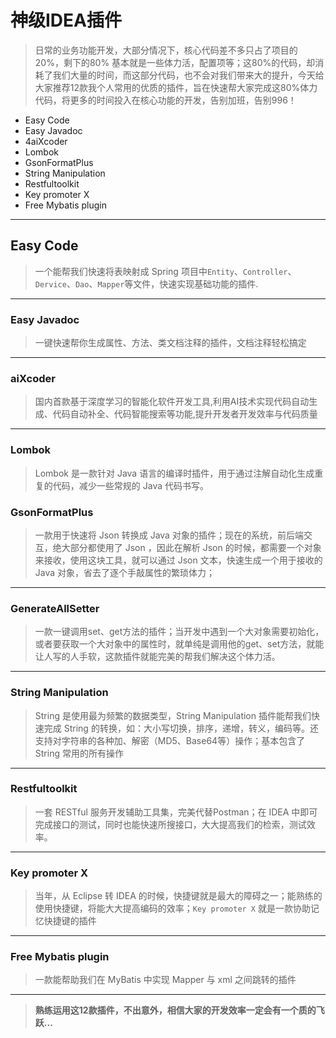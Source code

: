 # 神级IDEA插件

> 日常的业务功能开发，大部分情况下，核心代码差不多只占了项目的20%，剩下的80% 基本就是一些体力活，配置项等；这80%的代码，却消耗了我们大量的时间，而这部分代码，也不会对我们带来大的提升，今天给大家推荐12款我个人常用的优质的插件，旨在快速帮大家完成这80%体力代码，将更多的时间投入在核心功能的开发，告别加班，告别996！

* Easy Code
* Easy Javadoc
* 4aiXcoder
* Lombok
* GsonFormatPlus
* String Manipulation
* Restfultoolkit
* Key promoter X
* Free Mybatis plugin

---

## Easy Code

> 一个能帮我们快速将表映射成 Spring 项目中`Entity`、`Controller`、`Dervice`、`Dao`、`Mapper`等文件，快速实现基础功能的插件.  

---



### Easy Javadoc

> 一键快速帮你生成属性、方法、类文档注释的插件，文档注释轻松搞定

---

### aiXcoder

> 国内首款基于深度学习的智能化软件开发工具,利用AI技术实现代码⾃动⽣成、代码⾃动补全、代码智能搜索等功能,提升开发者开发效率与代码质量

---

### Lombok

> Lombok 是一款针对 Java 语言的编译时插件，用于通过注解自动化生成重复的代码，减少一些常规的 Java 代码书写。

### GsonFormatPlus

> 一款用于快速将 Json 转换成 Java 对象的插件；现在的系统，前后端交互，绝大部分都使用了 Json ，因此在解析 Json 的时候，都需要一个对象来接收，使用这块工具，就可以通过 Json 文本，快速生成一个用于接收的 Java 对象，省去了逐个手敲属性的繁琐体力；

---

### GenerateAllSetter

> 一款一键调用set、get方法的插件；当开发中遇到一个大对象需要初始化，或者要获取一个大对象中的属性时，就单纯是调用他的get、set方法，就能让人写的人手软，这款插件就能完美的帮我们解决这个体力活。

---

### String Manipulation

> String 是使用最为频繁的数据类型，String Manipulation 插件能帮我们快速完成 String 的转换，如：大小写切换，排序，递增，转义，编码等。还支持对字符串的各种加、解密（MD5、Base64等）操作；基本包含了 String 常用的所有操作

---

### Restfultoolkit

> 一套 RESTful 服务开发辅助工具集，完美代替Postman；在 IDEA 中即可完成接口的测试，同时也能快速所搜接口，大大提高我们的检索，测试效率。

---

### Key promoter X

> 当年，从 Eclipse 转 IDEA 的时候，快捷键就是最大的障碍之一；能熟练的使用快捷键，将能大大提高编码的效率；`Key promoter X` 就是一款协助记忆快捷键的插件

---

### Free Mybatis plugin

> 一款能帮助我们在 MyBatis 中实现 Mapper 与 xml 之间跳转的插件

---



> **熟练运用这12款插件，不出意外，相信大家的开发效率一定会有一个质的飞跃...**





